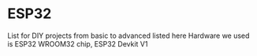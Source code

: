 # ESP32
List for DIY projects from basic to advanced listed here 
Hardware we used is ESP32 WROOM32 chip, ESP32 Devkit V1
